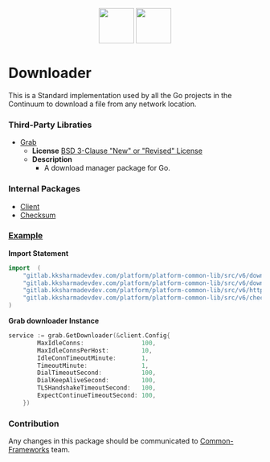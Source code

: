 <p align="center">
<img height=70px src="docs/images/logo.png">
<img height=70px src="docs/images/Go-Logo_Blue.png">
</p>

# Downloader

This is a Standard implementation used by all the Go projects in the Continuum to download a file from any network location.

### Third-Party Libraties

- [Grab](https://github.com/cavaliercoder/grab)
  - **License** [BSD 3-Clause "New" or "Revised" License](https://github.com/cavaliercoder/grab/blob/master/LICENSE)
  - **Description**
    - A download manager package for Go.

### Internal Packages

- [Client](src/http/client)
- [Checksum](src/checksum)

### [Example](example/example.go)

**Import Statement**

```go
import	(
	"gitlab.kksharmadevdev.com/platform/platform-common-lib/src/v6/downloader"
	"gitlab.kksharmadevdev.com/platform/platform-common-lib/src/v6/downloader/grab"
	"gitlab.kksharmadevdev.com/platform/platform-common-lib/src/v6/http/client"
	"gitlab.kksharmadevdev.com/platform/platform-common-lib/src/v6/checksum"
)
```

**Grab downloader Instance**

```go
service := grab.GetDownloader(&client.Config{
		MaxIdleConns:                100,
		MaxIdleConnsPerHost:         10,
		IdleConnTimeoutMinute:       1,
		TimeoutMinute:               1,
		DialTimeoutSecond:           100,
		DialKeepAliveSecond:         100,
		TLSHandshakeTimeoutSecond:   100,
		ExpectContinueTimeoutSecond: 100,
	})
```

### Contribution

Any changes in this package should be communicated to [Common-Frameworks](Common-Frameworks@continuum.net) team.
